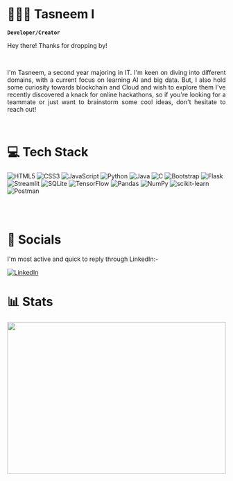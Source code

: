 # 🙋🏽‍♀ Tasneem I

**`Developer/Creator`**
<br>
<p>Hey there! Thanks for dropping by!</p><br>
<p style="text-align : justify;"> I'm Tasneem, a second year majoring in IT. I'm keen on diving into different domains, with a current focus on learning AI and big data. But, I also hold some curiosity towards blockchain and Cloud and wish to explore them 
I've recently discovered a knack for online hackathons, so if you're looking for a teammate or just want to brainstorm some cool ideas, don't hesitate to reach out! 
</p>
<br/>

# 💻 Tech Stack
<link rel="stylesheet" href="https://cdnjs.cloudflare.com/ajax/libs/font-awesome/6.2.0/css/all.min.css">


![HTML5](https://img.shields.io/badge/html5-%23E34F26.svg?style=for-the-badge&logo=html5&logoColor=white)
![CSS3](https://img.shields.io/badge/css3-%231572B6.svg?style=for-the-badge&logo=css3&logoColor=white)
![JavaScript](https://img.shields.io/badge/javascript-%23323330.svg?style=for-the-badge&logo=javascript&logoColor=%23F7DF1E)
![Python](https://img.shields.io/badge/python-3670A0?style=for-the-badge&logo=python&logoColor=ffdd54)
![Java](https://img.shields.io/badge/java-%23ED8B00.svg?style=for-the-badge&logo=openjdk&logoColor=white)
![C](https://img.shields.io/badge/c-%2300599C.svg?style=for-the-badge&logo=c&logoColor=white)
![Bootstrap](https://img.shields.io/badge/bootstrap-%238511FA.svg?style=for-the-badge&logo=bootstrap&logoColor=white)
![Flask](https://img.shields.io/badge/flask-%23000.svg?style=for-the-badge&logo=flask&logoColor=white)
![Streamlit](https://img.shields.io/badge/streamlit-%230088FF.svg?style=for-the-badge&logo=streamlit&logoColor=white)
![SQLite](https://img.shields.io/badge/sqlite-%2307405e.svg?style=for-the-badge&logo=sqlite&logoColor=white)
![TensorFlow](https://img.shields.io/badge/tensorflow-%23FF6F00.svg?style=for-the-badge&logo=tensorflow&logoColor=white)
![Pandas](https://img.shields.io/badge/pandas-%23150458.svg?style=for-the-badge&logo=pandas&logoColor=white)
![NumPy](https://img.shields.io/badge/numpy-%23013243.svg?style=for-the-badge&logo=numpy&logoColor=white)
![scikit-learn](https://img.shields.io/badge/scikit--learn-%23F7931E.svg?style=for-the-badge&logo=scikit-learn&logoColor=white)
![Postman](https://img.shields.io/badge/Postman-FF6C37?style=for-the-badge&logo=postman&logoColor=white)




<br><br>

# 📧 Socials

I'm most active and quick to reply through LinkedIn:- <br>

[![LinkedIn](https://img.shields.io/badge/linkedin-%230077B5.svg?style=for-the-badge&logo=linkedin&logoColor=white) ](https://www.linkedin.com/in/tasneem-i)

# 📊 Stats
 <a href="https://github.com/Tasneem-I/github-readme-stats"><img align="center" src="https://github-readme-stats.vercel.app/api/top-langs/?username=Tasneem-I&layout=compact&theme=buefy&hide_border=true" style="width:100%; height:350px;"/></a> 


<br/>
<br>
<br>

